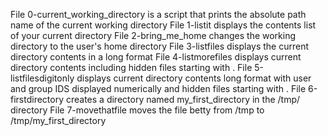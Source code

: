 File 0-current_working_directory is a script that prints the absolute path name of the current working directory
File 1-listit displays the contents list of your current directory
File 2-bring_me_home changes the working directory to the user's home directory
File 3-listfiles displays the current directory contents in a long format
File 4-listmorefiles displays current directory contents including hidden files starting with .
File 5-listfilesdigitonly displays current directory contents long format with user and group IDS displayed numerically and hidden files starting with .
File 6-firstdirectory creates a directory named my_first_directory in the /tmp/ directory
File 7-movethatfile moves the file betty from /tmp to /tmp/my_first_directory
